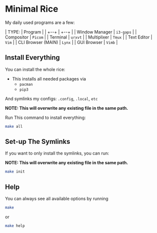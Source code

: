 # Minimal Rice

My daily used programs are a few:

| TYPE:              | Program   |
| +--+               | +--+      |
| Window Manager     | `i3-gaps` |
| Compositor         | `Picom`   |
| Terminal           | `urxvt`   |
| Multiplixer        | `Tmux`    |
| Text Editor        | `Vim`     |
| CLI Browser (MAIN) | `Lynx`    |
| GUI Browser        | `Vimb`    |

## Install Everything
You can install the whole rice: 
+ This installs all needed packages via
  - `pacman`
  - `pip3`

And symlinks my configs:
`.config`, `.local`, `etc`

**NOTE: This will overwrite any existing file in the same path.**

Run This command to install everything:
```bash
make all
```
## Set-up The Symlinks
If you want to only install the symlinks, you can run:

**NOTE: This will overwrite any existing file in the same path.**

```bash
make init
```

## Help
You can always see all available options by running
```bash
make
```
or
```bash
make help
```
